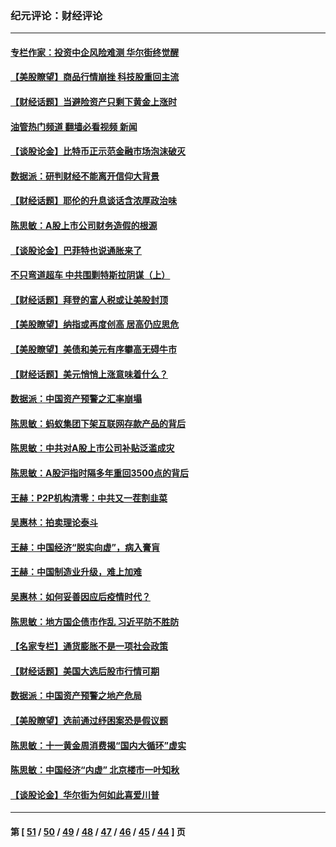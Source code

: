 ### 纪元评论：财经评论
---
#### [专栏作家：投资中企风险难测 华尔街终觉醒](../../pages/nsc1026/n13079366.md?07120330) 
#### [【美股瞭望】商品行情崩挫 科技股重回主流](../../pages/nsc1026/n13029798.md?07120330) 
#### [【财经话题】当避险资产只剩下黄金上涨时](../../pages/nsc1026/n12975626.md?07120330) 
#### [油管热门频道 翻墙必看视频 新闻](ok?07120330)
#### [【谈股论金】比特币正示范金融市场泡沫破灭](../../pages/nsc1026/n12961769.md?07120330) 
#### [数据派：研判财经不能离开信仰大背景](../../pages/nsc1026/n12932684.md?07120330) 
#### [【财经话题】耶伦的升息谈话含浓厚政治味](../../pages/nsc1026/n12927299.md?07120330) 
#### [陈思敏：A股上市公司财务造假的根源](../../pages/nsc1026/n11229323.md?07120330) 
#### [【谈股论金】巴菲特也说通胀来了](../../pages/nsc1026/n12922463.md?07120330) 
#### [不只弯道超车 中共围剿特斯拉阴谋（上）](../../pages/nsc1026/n12919595.md?07120330) 
#### [【财经话题】拜登的富人税或让美股封顶](../../pages/nsc1026/n12899125.md?07120330) 
#### [【美股瞭望】纳指或再度创高 居高仍应思危](../../pages/nsc1026/n12878350.md?07120330) 
#### [【美股瞭望】美债和美元有序攀高无碍牛市](../../pages/nsc1026/n12844459.md?07120330) 
#### [【财经话题】美元悄悄上涨意味着什么？](../../pages/nsc1026/n12798222.md?07120330) 
#### [数据派：中国资产预警之汇率崩塌](../../pages/nsc1026/n12774242.md?07120330) 
#### [陈思敏：蚂蚁集团下架互联网存款产品的背后](../../pages/nsc1026/n12719862.md?07120330) 
#### [陈思敏：中共对A股上市公司补贴泛滥成灾](../../pages/nsc1026/n12713263.md?07120330) 
#### [陈思敏：A股沪指时隔多年重回3500点的背后](../../pages/nsc1026/n12675538.md?07120330) 
#### [王赫：P2P机构清零：中共又一茬割韭菜](../../pages/nsc1026/n12614544.md?07120330) 
#### [吴惠林：拍卖理论泰斗](../../pages/nsc1026/n12591360.md?07120330) 
#### [王赫：中国经济“脱实向虚”，病入膏肓](../../pages/nsc1026/n12564946.md?07120330) 
#### [王赫：中国制造业升级，难上加难](../../pages/nsc1026/n12559461.md?07120330) 
#### [吴惠林：如何妥善因应后疫情时代？](../../pages/nsc1026/n12553885.md?07120330) 
#### [陈思敏：地方国企债市作乱 习近平防不胜防](../../pages/nsc1026/n12553384.md?07120330) 
#### [【名家专栏】通货膨胀不是一项社会政策](../../pages/nsc1026/n12528711.md?07120330) 
#### [【财经话题】美国大选后股市行情可期](../../pages/nsc1026/n12514949.md?07120330) 
#### [数据派：中国资产预警之地产危局](../../pages/nsc1026/n12490884.md?07120330) 
#### [【美股瞭望】选前通过纾困案恐是假议题](../../pages/nsc1026/n12487724.md?07120330) 
#### [陈思敏：十一黄金周消费揭“国内大循环”虚实](../../pages/nsc1026/n12468798.md?07120330) 
#### [陈思敏：中国经济“内虚” 北京楼市一叶知秋](../../pages/nsc1026/n12464918.md?07120330) 
#### [【谈股论金】华尔街为何如此喜爱川普](../../pages/nsc1026/n12460691.md?07120330) 

---
#### 第 [ [51](./51.md?07120330) / [50](./50.md?07120330) / [49](./49.md?07120330) / [48](./48.md?07120330) / [47](./47.md?07120330) / [46](./46.md?07120330) / [45](./45.md?07120330) / [44](./44.md?07120330) ] 页
